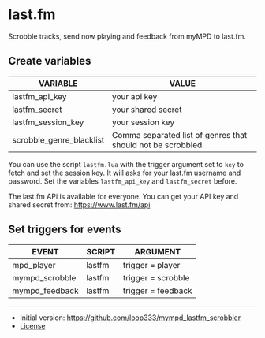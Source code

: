 # last.fm

Scrobble tracks, send now playing and feedback from myMPD to last.fm.

## Create variables

| VARIABLE | VALUE |
| -------- | ----- |
| lastfm_api_key | your api key |
| lastfm_secret | your shared secret |
| lastfm_session_key | your session key |
| scrobble_genre_blacklist | Comma separated list of genres that should not be scrobbled. |

You can use the script `lastfm.lua` with the trigger argument set to `key` to fetch and set the session key. It will asks for your last.fm username and password. Set the variables `lastfm_api_key` and `lastfm_secret` before.

The last.fm APi is available for everyone. You can get your API key and shared secret from: https://www.last.fm/api

## Set triggers for events

| EVENT | SCRIPT | ARGUMENT |
| ----- | ------ | -------- |
| mpd_player | lastfm | trigger = player |
| mympd_scrobble | lastfm | trigger = scrobble |
| mympd_feedback | lastfm | trigger = feedback |

***

- Initial version: https://github.com/loop333/mympd_lastfm_scrobbler
- [License](LICENSE)
